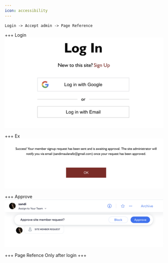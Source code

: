 ```yaml
---
icon: accessibility
---
```


```
Login -> Accept admin -> Page Reference
```

+++ Login
![](/static/login.png)

+++ Ex
![](/static/approval-admin.png)

+++ Approve
![](/static/Approve.png)

+++ Page Refence
Only after login
+++
